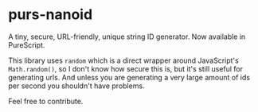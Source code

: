 # purs-nanoid
A tiny, secure, URL-friendly, unique string ID generator. Now available in PureScript.

This library uses `random` which is a direct wrapper around JavaScript's `Math.random()`, so I don't know how secure this is, but it's still useful for generating urls. And unless you are generating a very large amount of ids per second you shouldn't have problems.

Feel free to contribute. 